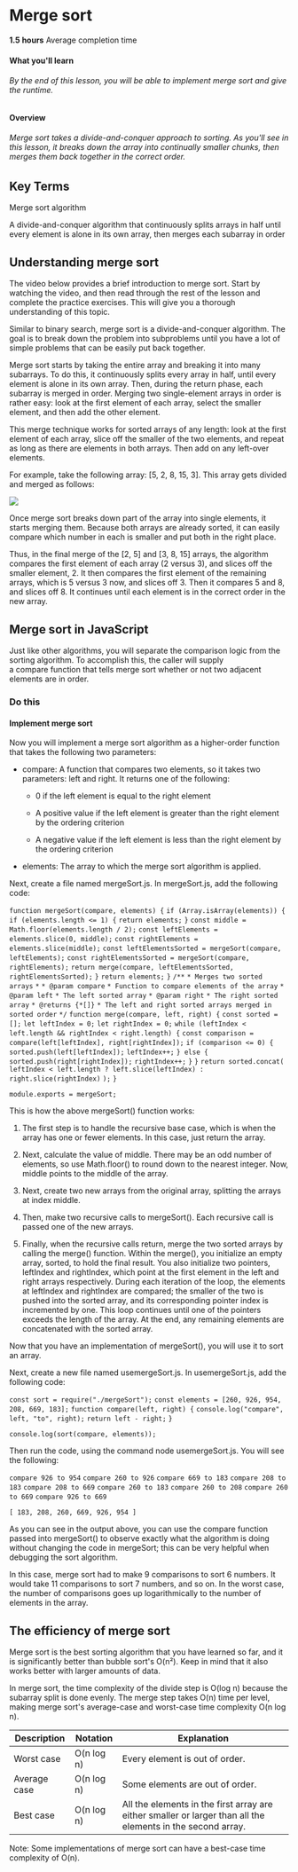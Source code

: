 # Merge sort

**1.5 hours** Average completion time

#### What you'll learn

###### By the end of this lesson, you will be able to implement merge sort and give the runtime.

#### Overview

###### Merge sort takes a divide-and-conquer approach to sorting. As you'll see in this lesson, it breaks down the array into continually smaller chunks, then merges them back together in the correct order.

## Key Terms

Merge sort algorithm

A divide-and-conquer algorithm that continuously splits arrays in half until every element is alone in its own array, then merges each subarray in order

## Understanding merge sort

The video below provides a brief introduction to merge sort. Start by watching the video, and then read through the rest of the lesson and complete the practice exercises. This will give you a thorough understanding of this topic.

Similar to binary search, merge sort is a divide-and-conquer algorithm. The goal is to break down the problem into subproblems until you have a lot of simple problems that can be easily put back together.

Merge sort starts by taking the entire array and breaking it into many subarrays. To do this, it continuously splits every array in half, until every element is alone in its own array. Then, during the return phase, each subarray is merged in order. Merging two single-element arrays in order is rather easy: look at the first element of each array, select the smaller element, and then add the other element.

This merge technique works for sorted arrays of any length: look at the first element of each array, slice off the smaller of the two elements, and repeat as long as there are elements in both arrays. Then add on any left-over elements.

For example, take the following array: [5, 2, 8, 15, 3]. This array gets divided and merged as follows:

![](https://images.ctfassets.net/c7lxnbtvvcxm/53fk8iTqQBt3aWEZx8pq9S/c8608c9f10909770ba577ca2dbe8bf95/Eng-merge-sort.png)

Once merge sort breaks down part of the array into single elements, it starts merging them. Because both arrays are already sorted, it can easily compare which number in each is smaller and put both in the right place.

Thus, in the final merge of the [2, 5] and [3, 8, 15] arrays, the algorithm compares the first element of each array (2 versus 3), and slices off the smaller element, 2. It then compares the first element of the remaining arrays, which is 5 versus 3 now, and slices off 3. Then it compares 5 and 8, and slices off 8. It continues until each element is in the correct order in the new array.

## Merge sort in JavaScript

Just like other algorithms, you will separate the comparison logic from the sorting algorithm. To accomplish this, the caller will supply a compare function that tells merge sort whether or not two adjacent elements are in order.

### Do this

#### Implement merge sort

Now you will implement a merge sort algorithm as a higher-order function that takes the following two parameters:

- compare: A function that compares two elements, so it takes two parameters: left and right. It returns one of the following:
    
    - 0 if the left element is equal to the right element
        
    - A positive value if the left element is greater than the right element by the ordering criterion
        
    - A negative value if the left element is less than the right element by the ordering criterion
        
- elements: The array to which the merge sort algorithm is applied.
    

Next, create a file named mergeSort.js. In mergeSort.js, add the following code:

`function mergeSort(compare, elements) {` `if (Array.isArray(elements)) {` `if (elements.length <= 1) {` `return elements;` `}` `const middle = Math.floor(elements.length / 2);` `const leftElements = elements.slice(0, middle);` `const rightElements = elements.slice(middle);` `const leftElementsSorted = mergeSort(compare, leftElements);` `const rightElementsSorted = mergeSort(compare, rightElements);` `return merge(compare, leftElementsSorted, rightElementsSorted);` `}` `return elements;` `}` `/**` `* Merges two sorted arrays` `*` `* @param compare` `* Function to compare elements of the array` `* @param left` `* The left sorted array` `* @param right` `* The right sorted array` `* @returns {*[]}` `* The left and right sorted arrays merged in sorted order` `*/` `function merge(compare, left, right) {` `const sorted = [];` `let leftIndex = 0;` `let rightIndex = 0;` `while (leftIndex < left.length && rightIndex < right.length) {` `const comparison = compare(left[leftIndex], right[rightIndex]);` `if (comparison <= 0) {` `sorted.push(left[leftIndex]);` `leftIndex++;` `} else {` `sorted.push(right[rightIndex]);` `rightIndex++;` `}` `}` `return sorted.concat(` `leftIndex < left.length ? left.slice(leftIndex) : right.slice(rightIndex)` `);` `}`

`module.exports = mergeSort;`

This is how the above mergeSort() function works:

1. The first step is to handle the recursive base case, which is when the array has one or fewer elements. In this case, just return the array.
    
2. Next, calculate the value of middle. There may be an odd number of elements, so use Math.floor() to round down to the nearest integer. Now, middle points to the middle of the array.
    
3. Next, create two new arrays from the original array, splitting the arrays at index middle.
    
4. Then, make two recursive calls to mergeSort(). Each recursive call is passed one of the new arrays.
    
5. Finally, when the recursive calls return, merge the two sorted arrays by calling the merge() function. Within the merge(), you initialize an empty array, sorted, to hold the final result. You also initialize two pointers, leftIndex and rightIndex, which point at the first element in the left and right arrays respectively. During each iteration of the loop, the elements at leftIndex and rightIndex are compared; the smaller of the two is pushed into the sorted array, and its corresponding pointer index is incremented by one. This loop continues until one of the pointers exceeds the length of the array. At the end, any remaining elements are concatenated with the sorted array.
    

Now that you have an implementation of mergeSort(), you will use it to sort an array.

Next, create a new file named usemergeSort.js. In usemergeSort.js, add the following code:

`const sort = require("./mergeSort");` `const elements = [260, 926, 954, 208, 669, 183];` `function compare(left, right) {` `console.log("compare", left, "to", right);` `return left - right;` `}`

`console.log(sort(compare, elements));`

Then run the code, using the command node usemergeSort.js. You will see the following:

`compare 926 to 954` `compare 260 to 926` `compare 669 to 183` `compare 208 to 183` `compare 208 to 669` `compare 260 to 183` `compare 260 to 208` `compare 260 to 669` `compare 926 to 669`

`[ 183, 208, 260, 669, 926, 954 ]`

As you can see in the output above, you can use the compare function passed into mergeSort() to observe exactly what the algorithm is doing without changing the code in mergeSort; this can be very helpful when debugging the sort algorithm.

In this case, merge sort had to make 9 comparisons to sort 6 numbers. It would take 11 comparisons to sort 7 numbers, and so on. In the worst case, the number of comparisons goes up logarithmically to the number of elements in the array.

## The efficiency of merge sort

Merge sort is the best sorting algorithm that you have learned so far, and it is significantly better than bubble sort's O(n²). Keep in mind that it also works better with larger amounts of data.

In merge sort, the time complexity of the divide step is O(log n) because the subarray split is done evenly. The merge step takes O(n) time per level, making merge sort's average-case and worst-case time complexity O(n log n).

|Description|Notation|Explanation|
|---|---|---|
|Worst case|O(n log n)|Every element is out of order.|
|Average case|O(n log n)|Some elements are out of order.|
|Best case|O(n log n)|All the elements in the first array are either smaller or larger than all the elements in the second array.|

Note: Some implementations of merge sort can have a best-case time complexity of O(n).
